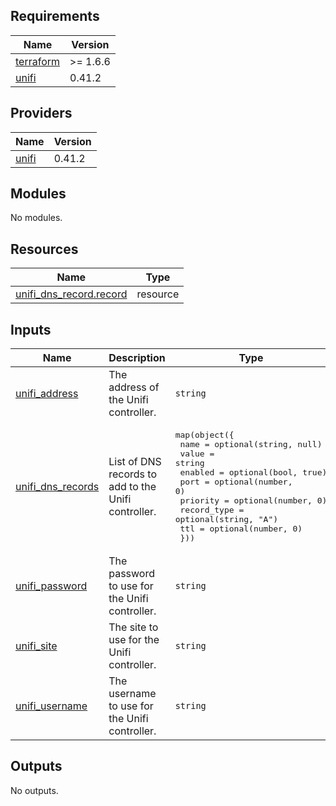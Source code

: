 <!-- BEGIN_TF_DOCS -->
## Requirements

| Name | Version |
|------|---------|
| <a name="requirement_terraform"></a> [terraform](#requirement\_terraform) | >= 1.6.6 |
| <a name="requirement_unifi"></a> [unifi](#requirement\_unifi) | 0.41.2 |

## Providers

| Name | Version |
|------|---------|
| <a name="provider_unifi"></a> [unifi](#provider\_unifi) | 0.41.2 |

## Modules

No modules.

## Resources

| Name | Type |
|------|------|
| [unifi_dns_record.record](https://registry.terraform.io/providers/ubiquiti-community/unifi/0.41.2/docs/resources/dns_record) | resource |

## Inputs

| Name | Description | Type | Default | Required |
|------|-------------|------|---------|:--------:|
| <a name="input_unifi_address"></a> [unifi\_address](#input\_unifi\_address) | The address of the Unifi controller. | `string` | n/a | yes |
| <a name="input_unifi_dns_records"></a> [unifi\_dns\_records](#input\_unifi\_dns\_records) | List of DNS records to add to the Unifi controller. | <pre>map(object({<br/>    name        = optional(string, null)<br/>    value       = string<br/>    enabled     = optional(bool, true)<br/>    port        = optional(number, 0)<br/>    priority    = optional(number, 0)<br/>    record_type = optional(string, "A")<br/>    ttl         = optional(number, 0)<br/>  }))</pre> | n/a | yes |
| <a name="input_unifi_password"></a> [unifi\_password](#input\_unifi\_password) | The password to use for the Unifi controller. | `string` | `null` | no |
| <a name="input_unifi_site"></a> [unifi\_site](#input\_unifi\_site) | The site to use for the Unifi controller. | `string` | `"default"` | no |
| <a name="input_unifi_username"></a> [unifi\_username](#input\_unifi\_username) | The username to use for the Unifi controller. | `string` | `null` | no |

## Outputs

No outputs.
<!-- END_TF_DOCS -->